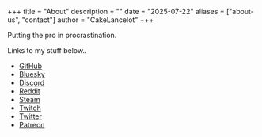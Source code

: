 +++
title = "About"
description = ""
date = "2025-07-22"
aliases = ["about-us", "contact"]
author = "CakeLancelot"
+++

Putting the pro in procrastination.

Links to my stuff below..

* [GitHub](https://github.com/CakeLancelot)
* [Bluesky](https://bsky.app/profile/cakelancelot.net)
* [Discord](https://discord.com/users/74566435338199040)
* [Reddit](https://www.reddit.com/user/Cake_Lancelot/)
* [Steam](https://steamcommunity.com/id/CakeLancelot/)
* [Twitch](https://www.twitch.tv/cake_lancelot)
* [Twitter](https://twitter.com/CakeLancelot)
* [Patreon](https://patreon.com/CakeLancelot)

